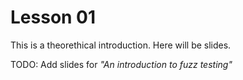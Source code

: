 # Lesson 01

This is a theorethical introduction. Here will be slides.

TODO: Add slides for *"An introduction to fuzz testing"*
